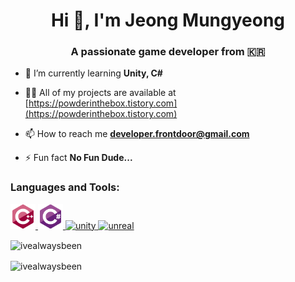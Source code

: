 <h1 align="center">Hi 👋, I'm Jeong Mungyeong</h1>
<h3 align="center">A passionate game developer from 🇰🇷</h3>

- 🌱 I’m currently learning **Unity, C#**

- 👨‍💻 All of my projects are available at [https://powderinthebox.tistory.com](https://powderinthebox.tistory.com)

- 📫 How to reach me **developer.frontdoor@gmail.com**

- ⚡ Fun fact **No Fun Dude...**


<p align="left">
</p>

<h3 align="left">Languages and Tools:</h3>
<p align="left"> <a href="https://www.w3schools.com/cpp/" target="_blank" rel="noreferrer"> <img src="https://raw.githubusercontent.com/devicons/devicon/master/icons/cplusplus/cplusplus-original.svg" alt="cplusplus" width="40" height="40"/> </a> <a href="https://www.w3schools.com/cs/" target="_blank" rel="noreferrer"> <img src="https://raw.githubusercontent.com/devicons/devicon/master/icons/csharp/csharp-original.svg" alt="csharp" width="40" height="40"/> </a> <a href="https://unity.com/" target="_blank" rel="noreferrer"> <img src="https://www.vectorlogo.zone/logos/unity3d/unity3d-icon.svg" alt="unity" width="40" height="40"/> </a> <a href="https://unrealengine.com/" target="_blank" rel="noreferrer"> <img src="https://raw.githubusercontent.com/kenangundogan/fontisto/036b7eca71aab1bef8e6a0518f7329f13ed62f6b/icons/svg/brand/unreal-engine.svg" alt="unreal" width="40" height="40"/> </a> </p>

<p><img align="center" src="https://github-readme-stats.vercel.app/api/top-langs?username=ivealwaysbeen&show_icons=true&locale=en&layout=compact" alt="ivealwaysbeen" /></p>

<p><img align="center" src="https://github-readme-streak-stats.herokuapp.com/?user=ivealwaysbeen&" alt="ivealwaysbeen" /></p>
